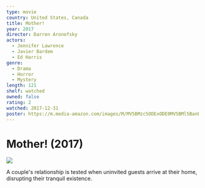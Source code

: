 ```yaml
---
type: movie
country: United States, Canada
title: Mother!
year: 2017
director: Darren Aronofsky
actors:
  - Jennifer Lawrence
  - Javier Bardem
  - Ed Harris
genre:
  - Drama
  - Horror
  - Mystery
length: 121
shelf: watched
owned: false
rating: 2
watched: 2017-12-31
poster: https://m.media-amazon.com/images/M/MV5BMzc5ODExODE0MV5BMl5BanBnXkFtZTgwNDkzNDUxMzI@._V1_SX300.jpg
---
```


# Mother! (2017)

![](https://m.media-amazon.com/images/M/MV5BMzc5ODExODE0MV5BMl5BanBnXkFtZTgwNDkzNDUxMzI@._V1_SX300.jpg)

A couple's relationship is tested when uninvited guests arrive at their home, disrupting their tranquil existence.